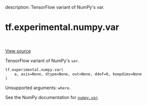 description: TensorFlow variant of NumPy's var.

<div itemscope itemtype="http://developers.google.com/ReferenceObject">
<meta itemprop="name" content="tf.experimental.numpy.var" />
<meta itemprop="path" content="Stable" />
</div>

# tf.experimental.numpy.var

<!-- Insert buttons and diff -->

<table class="tfo-notebook-buttons tfo-api nocontent" align="left">

</table>

<a target="_blank" href="/code/stable/tensorflow/python/ops/numpy_ops/np_array_ops.py">View source</a>



TensorFlow variant of NumPy's `var`.

<pre class="devsite-click-to-copy prettyprint lang-py tfo-signature-link">
<code>tf.experimental.numpy.var(
    a, axis=None, dtype=None, out=None, ddof=0, keepdims=None
)
</code></pre>



<!-- Placeholder for "Used in" -->

Unsupported arguments: `where`.

See the NumPy documentation for [`numpy.var`](https://numpy.org/doc/1.16/reference/generated/numpy.var.html).